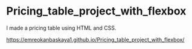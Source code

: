 # Pricing_table_project_with_flexbox


I made a pricing table using HTML and CSS.

https://emreokanbaskaya1.github.io/Pricing_table_project_with_flexbox/
